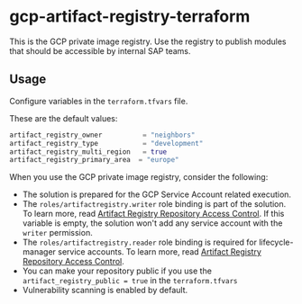 # gcp-artifact-registry-terraform

This is the GCP private image registry. Use the registry to publish modules that should be accessible by internal SAP teams.

## Usage

Configure variables in the `terraform.tfvars` file.

These are the default values:

```terraform
artifact_registry_owner          = "neighbors"
artifact_registry_type           = "development"
artifact_registry_multi_region   = true
artifact_registry_primary_area  = "europe"
```

When you use the GCP private image registry, consider the following:

- The solution is prepared for the GCP Service Account related execution.
- The `roles/artifactregistry.writer` role binding is part of the solution. To learn more, read [Artifact Registry Repository Access Control](https://cloud.google.com/artifact-registry/docs/access-control). If this variable is empty, the solution won't add any service account with the `writer` permission.
- The `roles/artifactregistry.reader` role binding is required for lifecycle-manager service accounts. To learn more, read [Artifact Registry Repository Access Control](https://cloud.google.com/artifact-registry/docs/access-control).
- You can make your repository public if you use the `artifact_registry_public = true` in the `terraform.tfvars`
- Vulnerability scanning is enabled by default.
